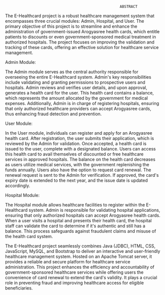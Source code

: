                                                         ABSTRACT

The E-Healthcard project is a robust healthcare management system that encompasses three crucial modules: Admin, Hospital, and User. The primary objective of this project is to streamline and enhance the administration of government-issued Arogyasree health cards, which entitle patients to discounts or even government-sponsored medical treatment in authorized hospitals. The project focuses on improving the validation and tracking of these cards, offering an effective solution for healthcare service management.

Admin Module:

The Admin module serves as the central authority responsible for overseeing the entire E-Healthcard system. Admin's key responsibilities include validating and granting permissions to prospective users and hospitals. Admin reviews and verifies user details, and upon approval, generates a health card for the user. This health card contains a balance, which represents the amount allocated by the government for medical expenses. Additionally, Admin is in charge of registering hospitals, ensuring that only authorized healthcare providers can accept Arogyasree cards, thus enhancing fraud detection and prevention.

User Module:

In the User module, individuals can register and apply for an Arogyasree health card. After registration, the user submits their application, which is reviewed by the Admin for validation. Once accepted, a health card is issued to the user, complete with a designated balance. Users can access this health card to avail themselves of discounted or free healthcare services in approved hospitals. The balance on the health card decreases as users utilize medical services, with the government replenishing the funds annually. Users also have the option to request card renewal. The renewal request is sent to the Admin for verification. If approved, the card's expiry date is extended to the next year, and the issue date is updated accordingly.

Hospital Module:

The Hospital module allows healthcare facilities to register within the E-Healthcard system. Admin is responsible for validating hospital applications, ensuring that only authorized hospitals can accept Arogyasree health cards. When a user visits a hospital and presents their health card, the hospital staff can validate the card to determine if it's authentic and still has a balance. This process safeguards against fraudulent claims and misuse of the health card system.

The E-Healthcard project seamlessly combines Java (JDBC), HTML, CSS, JavaScript, MySQL, and Bootstrap to deliver an interactive and user-friendly healthcare management system. Hosted on an Apache Tomcat server, it provides a reliable and secure platform for healthcare service administration. This project enhances the efficiency and accountability of government-sponsored healthcare services while offering users the convenience of card renewal to extend the card's validity. It plays a crucial role in preventing fraud and improving healthcare access for eligible beneficiaries.
